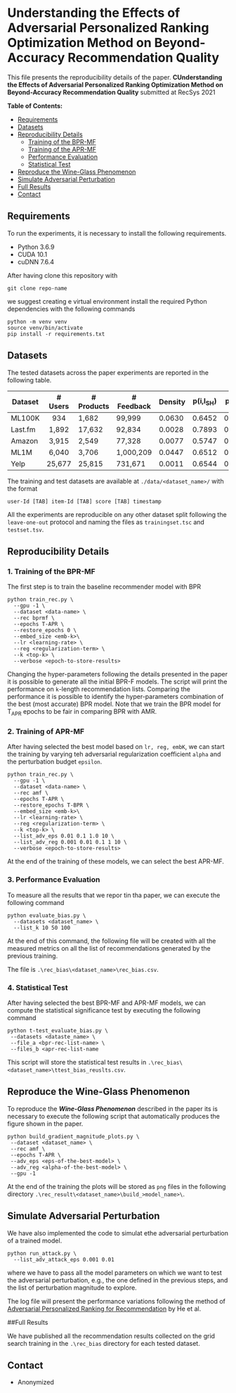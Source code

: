 # Understanding the Effects of Adversarial Personalized Ranking Optimization Method on Beyond-Accuracy Recommendation Quality

This file presents the reproducibility details of the paper. **CUnderstanding the Effects of Adversarial Personalized Ranking Optimization Method on Beyond-Accuracy Recommendation Quality** submitted at RecSys 2021

**Table of Contents:**
- [Requirements](#requirements)
- [Datasets](#datasets)
- [Reproducibility Details](#reproducibility-details)
  - [Training of the BPR-MF](#1-training-of-the-bpr-mf)
  - [Training of the APR-MF](#2-recommendations-generation)
  - [Performance Evaluation](#3-performance-evaluation)
  - [Statistical Test](#4-statistical-test)
- [Reproduce the Wine-Glass Phenomenon](#reproduce-the-wine-glass-phenomenon)
- [Simulate Adversarial Perturbation](#simulate-adversarial-perturbation)
- [Full Results](#full-results)
- [Contact](#contact)

## Requirements

To run the experiments, it is necessary to install the following requirements. 

* Python 3.6.9
* CUDA 10.1
* cuDNN 7.6.4

After having clone this repository with 
```
git clone repo-name
```
we suggest creating e virtual environment install the required Python dependencies with the following commands
```
python -m venv venv
source venv/bin/activate
pip install -r requirements.txt
```
## Datasets
The tested datasets across the paper experiments are reported in the following table.

|       Dataset      |   # Users   | # Products   |  # Feedback   | Density | p(i,I<sub>SH</sub>) | p(i,I<sub>LT</sub>) |
| ------------------ |:-----------:| ------------| ------------- | --------| --------------------- | --------------------- | 
|     ML100K     |    934        | 1,682        |  99,999       | 0.0630 | 0.6452                | 0.3548                |
|     Last.fm    |    1,892      | 17,632       |  92,834       | 0.0028 | 0.7893                | 0.2107                |
|     Amazon     |    3,915      | 2,549        |  77,328       | 0.0077 | 0.5747                | 0.4253                |
|     ML1M       |    6,040      | 3,706        |  1,000,209    | 0.0447 | 0.6512                | 0.3488                |
|     Yelp       |    25,677     | 25,815       |  731,671      | 0.0011 | 0.6544                | 0.3456                |

The training and test datasets are available at ```./data/<dataset_name>/``` with the format
```
user-Id [TAB] item-Id [TAB] score [TAB] timestamp
```
 All the experiments are reproducible on any other dataset split following the ```leave-one-out``` protocol and naming the files as ```trainingset.tsc``` and ```testset.tsv```.

## Reproducibility Details

### 1. Training of the BPR-MF
The first step is to train the baseline recommender model with BPR
```
python train_rec.py \
  --gpu -1 \
  --dataset <data-name> \
  --rec bprmf \
  --epochs T-APR \
  --restore_epochs 0 \
  --embed_size <emb-k>\
  --lr <learning-rate> \
  --reg <regularization-term> \
  --k <top-k> \
  --verbose <epoch-to-store-results> 
```
Changing the hyper-parameters following the details presented in the paper it is possible to generate all the initial BPR-F models.
The script will print the performance on ```k```-length recommendation lists. Comparing the performance it is possible to identify the hyper-parameters combination of the best (most accurate) BPR model. Note that we train the BPR model for T<sub>APR</sub> epochs to be fair in comparing BPR with AMR.

### 2. Training of APR-MF
After having selected the best model based on ```lr, reg, embK```, we can start the training by varying teh adversarial regularization coefficient ```alpha``` and the perturbation budget ```epsilon```.
```
python train_rec.py \
  --gpu -1 \
  --dataset <data-name> \
  --rec amf \
  --epochs T-APR \
  --restore_epochs T-BPR \
  --embed_size <emb-k>\
  --lr <learning-rate> \
  --reg <regularization-term> \
  --k <top-k> \
  --list_adv_eps 0.01 0.1 1.0 10 \
  --list_adv_reg 0.001 0.01 0.1 1 10 \
  --verbose <epoch-to-store-results> 
```
At the end of the training of these models, we can select the best APR-MF.

### 3. Performance Evaluation
To measure all the results that we repor tin tha paper, we can execute the following command
```
python evaluate_bias.py \
  --datasets <dataset_name> \
  --list_k 10 50 100
```
At the end of this command, the following file will be created with all the measured metrics on all the list of recommendations generated by the previous training. 

The file is ```.\rec_bias\<dataset_name>\rec_bias.csv```.

### 4. Statistical Test
After having selected the best BPR-MF and APR-MF models, we can compute the statistical significance test by executing the following command
```
python t-test_evaluate_bias.py \
 --datasets <dataste_name> \
 --file_a <bpr-rec-list-name> \
 --files_b <apr-rec-list-name
```

This script will store the statistical test results in ```.\rec_bias\<dataset_name>\ttest_bias_reuslts.csv```.

## Reproduce the Wine-Glass Phenomenon
To reproduce the ***Wine-Glass Phenomenon*** described in the paper its is necessary to execute the following script that automatically produces the figure shown in the paper.
```
python build_gradient_magnitude_plots.py \
 --dataset <dataset_name> \
 --rec amf \
 --epochs T-APR \
 --adv_eps <eps-of-the-best-model> \
 --adv_reg <alpha-of-the-best-model> \
 --gpu -1 
```
At the end of the training the plots will be stored as ```png``` files in the following directory ```.\rec_result\<dataset_name>\build_>model_name>\```.

## Simulate Adversarial Perturbation
We have also implemented the code to simulat ethe adversarial perturbation of a trained model. 
```
python run_attack.py \
  --list_adv_attack_eps 0.001 0.01 
```
where we have to pass all the model parameters on which we want to test the adversarial perturbation, e.g., the one defined in the previous steps, and the list of perturbation magnitude to explore.

The log file will present the performance variations following the method of [Adversarial Personalized Ranking for Recommendation](https://arxiv.org/pdf/1808.03908.pdf) by He et al.

##Full Results

We have published all the recommendation results collected on the grid search training in the ```.\rec_bias``` directory for each tested dataset.

## Contact

* Anonymized
